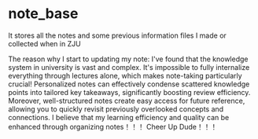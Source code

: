 # note_base
It stores all the notes and some previous information files I made or collected when in ZJU

The reason why I start to updating my note:
    I've found that the knowledge system in university is vast and complex. It's impossible to fully internalize everything through lectures alone, which makes note-taking particularly crucial! Personalized notes can effectively condense scattered knowledge points into tailored key takeaways, significantly boosting review efficiency. Moreover, well-structured notes create easy access for future reference, allowing you to quickly revisit previously overlooked concepts and connections.
    I believe that my learning efficiency and quality can be enhanced through organizing notes！！！
    Cheer Up Dude！！！
    

